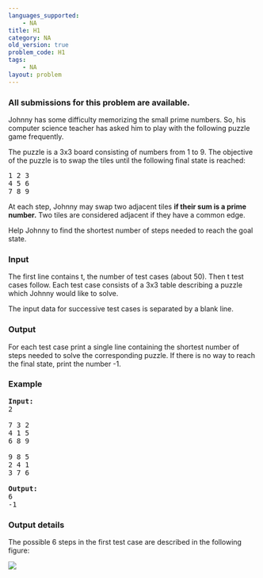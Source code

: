 ```yaml
---
languages_supported:
    - NA
title: H1
category: NA
old_version: true
problem_code: H1
tags:
    - NA
layout: problem
---
```

###  All submissions for this problem are available. 

Johnny has some difficulty memorizing the small prime numbers. So, his computer science teacher has asked him to play with the following puzzle game frequently.

The puzzle is a 3x3 board consisting of numbers from 1 to 9. The objective of the puzzle is to swap the tiles until the following final state is reached:

<pre>1 2 3
4 5 6
7 8 9
</pre>
At each step, Johnny may swap two adjacent tiles **if their sum is a prime number.** Two tiles are considered adjacent if they have a common edge.

Help Johnny to find the shortest number of steps needed to reach the goal state.

### Input

The first line contains t, the number of test cases (about 50). Then t test cases follow. Each test case consists of a 3x3 table describing a puzzle which Johnny would like to solve.

The input data for successive test cases is separated by a blank line.

### Output

For each test case print a single line containing the shortest number of steps needed to solve the corresponding puzzle. If there is no way to reach the final state, print the number -1.

### Example

<pre><b>Input:</b>
2

7 3 2 
4 1 5 
6 8 9 

9 8 5 
2 4 1 
3 7 6  

<b>Output:</b>
6
-1
</pre>
### Output details

The possible 6 steps in the first test case are described in the following figure:

![](/themes/abessive/images/contests/h1.png)
